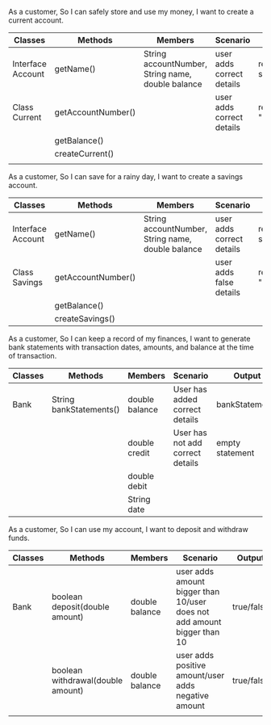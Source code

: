 As a customer,
So I can safely store and use my money,
I want to create a current account.

| Classes           | Methods            | Members                                           | Scenario                  | Output            |
|-------------------|--------------------|---------------------------------------------------|---------------------------|-------------------|
| Interface Account | getName()          | String accountNumber, String name, double balance | user adds correct details | returns statement |
| Class Current     | getAccountNumber() |                                                   | user adds correct details | returns "";       |
|                   | getBalance()       |                                                   |                           |                   |
|                   | createCurrent()    |                                                   |                           |                   |
|                   |                    |                                                   |                           |                   |



As a customer,
So I can save for a rainy day,
I want to create a savings account.

| Classes           | Methods            | Members                                            | Scenario                  | Output            |
|-------------------|--------------------|----------------------------------------------------|---------------------------|-------------------|
| Interface Account | getName()          | String accountNumber, String name, double balance  | user adds correct details | returns statement |
| Class Savings     | getAccountNumber() |                                                    | user adds false details   | returns "";       |
|                   | getBalance()       |                                                    |                           |                   |
|                   | createSavings()    |                                                    |                           |                   |

As a customer,
So I can keep a record of my finances,
I want to generate bank statements with transaction dates, amounts, and balance at the time of transaction.

| Classes | Methods                 | Members        | Scenario                         | Output          |
|---------|-------------------------|----------------|----------------------------------|-----------------|
| Bank    | String bankStatements() | double balance | User has added correct details   | bankStatements  |
|         |                         | double credit  | User has not add correct details | empty statement |
|         |                         | double debit   |                                  |                 |
|         |                         | String date    |                                  |                 |

As a customer,
So I can use my account,
I want to deposit and withdraw funds.

| Classes | Methods                           | Members        | Scenario                                                                | Output     |
|---------|-----------------------------------|----------------|-------------------------------------------------------------------------|------------|
| Bank    | boolean deposit(double amount)    | double balance | user adds amount bigger than 10/user does not add amount bigger than 10 | true/false |
|         | boolean withdrawal(double amount) | double balance | user adds positive amount/user adds negative amount                     | true/false |
|         |                                   |                |                                                                         |            |
